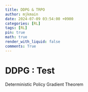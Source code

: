 ```yaml
---
title: DDPG & TRPO
author: mjkmain
date: 2024-07-09 03:54:00 +0900
categories: [RL]
tags: [RL]
pin: true
math: true
render_with_liquid: false
comments: True
---
```

# DDPG : Test

Deterministic Policy Gradient Theorem